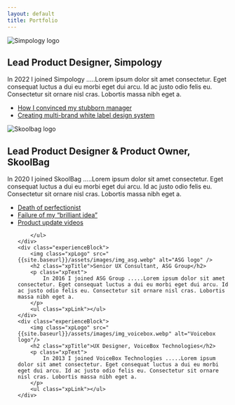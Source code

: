 ```yaml
---
layout: default
title: Portfolio
---
```


<div id="pastExperiences">
    <div class="experienceBlock">
        <img class="xpLogo" src="{{site.baseurl}}/assets/images/img_simpology.webp" alt="Simpology logo" />
        <h2 class="xpTitle">Lead Product Designer, Simpology</h2>
        <p class="xpText">
            In 2022 I joined Simpology .....Lorem ipsum dolor sit amet consectetur. Eget consequat luctus a dui eu morbi eget dui arcu. Id ac justo odio felis eu. Consectetur sit ornare nisl cras. Lobortis massa nibh eget a.
        </p>
        <ul class="xpLink">
            <li><a href="{{site.baseurl}}/2024/05/13/Branding-tool.html">How I convinced my stubborn manager</a></li>
            <li><a href="{{site.baseurl}}/2024/05/30/White-label.html">Creating multi-brand white label design system</a></li>
        </ul>
    </div>
    <div class="experienceBlock">
        <img class="xpLogo" src="{{site.baseurl}}/assets/images/img_skoolbag.webp" alt="Skoolbag logo" />
        <h2 class="xpTitle">Lead Product Designer & Product Owner, SkoolBag</h2>
        <p class="xpText">
            In 2020 I joined SkoolBag .....Lorem ipsum dolor sit amet consectetur. Eget consequat luctus a dui eu morbi eget dui arcu. Id ac justo odio felis eu. Consectetur sit ornare nisl cras. Lobortis massa nibh eget a.
        </p>
        <ul class="xpLink">
            <li><a href="{{site.baseurl}}/2024/06/08/Admin-console.html">Death of perfectionist</a></li>
            <li><a href="{{site.baseurl}}/2024/06/06/Parent-app.html">Failure of my “brilliant idea”</a></li>
            <li><a href="{{site.baseurl}}/2024/06/01/Fresh-off-the-code.html">Product update videos</a></li>
            
        </ul>
    </div>
    <div class="experienceBlock">
        <img class="xpLogo" src="{{site.baseurl}}/assets/images/img_asg.webp" alt="ASG logo" />
        <h2 class="xpTitle">Senior UX Consultant, ASG Group</h2>
        <p class="xpText">
            In 2016 I joined ASG Group .....Lorem ipsum dolor sit amet consectetur. Eget consequat luctus a dui eu morbi eget dui arcu. Id ac justo odio felis eu. Consectetur sit ornare nisl cras. Lobortis massa nibh eget a.
        </p>
        <ul class="xpLink"></ul>
    </div>
    <div class="experienceBlock">
        <img class="xpLogo" src="{{site.baseurl}}/assets/images/img_voicebox.webp" alt="Voicebox logo"/>
        <h2 class="xpTitle">UX Designer, VoiceBox Technologies</h2>
        <p class="xpText">
            In 2013 I joined VoiceBox Technologies .....Lorem ipsum dolor sit amet consectetur. Eget consequat luctus a dui eu morbi eget dui arcu. Id ac justo odio felis eu. Consectetur sit ornare nisl cras. Lobortis massa nibh eget a.
        </p>
        <ul class="xpLink"></ul>
    </div>
</div>
